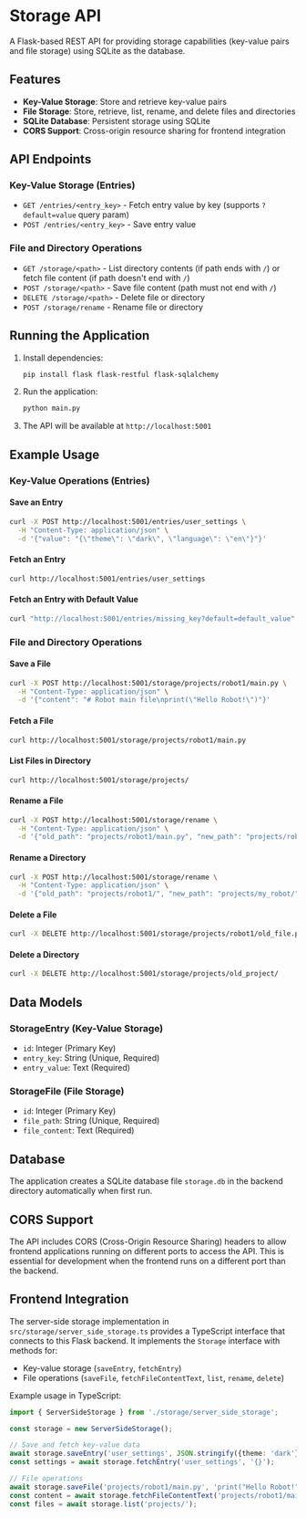 # Storage API

A Flask-based REST API for providing storage capabilities (key-value pairs and file storage) using SQLite as the database.

## Features

- **Key-Value Storage**: Store and retrieve key-value pairs
- **File Storage**: Store, retrieve, list, rename, and delete files and directories
- **SQLite Database**: Persistent storage using SQLite
- **CORS Support**: Cross-origin resource sharing for frontend integration

## API Endpoints

### Key-Value Storage (Entries)

- `GET /entries/<entry_key>` - Fetch entry value by key (supports `?default=value` query param)
- `POST /entries/<entry_key>` - Save entry value

### File and Directory Operations

- `GET /storage/<path>` - List directory contents (if path ends with `/`) or fetch file content (if path doesn't end with `/`)
- `POST /storage/<path>` - Save file content (path must not end with `/`)
- `DELETE /storage/<path>` - Delete file or directory
- `POST /storage/rename` - Rename file or directory

## Running the Application

1. Install dependencies:
   ```bash
   pip install flask flask-restful flask-sqlalchemy
   ```

2. Run the application:
   ```bash
   python main.py
   ```

3. The API will be available at `http://localhost:5001`

## Example Usage

### Key-Value Operations (Entries)

#### Save an Entry
```bash
curl -X POST http://localhost:5001/entries/user_settings \
  -H "Content-Type: application/json" \
  -d '{"value": "{\"theme\": \"dark\", \"language\": \"en\"}"}'
```

#### Fetch an Entry
```bash
curl http://localhost:5001/entries/user_settings
```

#### Fetch an Entry with Default Value
```bash
curl "http://localhost:5001/entries/missing_key?default=default_value"
```

### File and Directory Operations

#### Save a File
```bash
curl -X POST http://localhost:5001/storage/projects/robot1/main.py \
  -H "Content-Type: application/json" \
  -d '{"content": "# Robot main file\nprint(\"Hello Robot!\")"}'
```

#### Fetch a File
```bash
curl http://localhost:5001/storage/projects/robot1/main.py
```

#### List Files in Directory
```bash
curl http://localhost:5001/storage/projects/
```

#### Rename a File
```bash
curl -X POST http://localhost:5001/storage/rename \
  -H "Content-Type: application/json" \
  -d '{"old_path": "projects/robot1/main.py", "new_path": "projects/robot1/robot_main.py"}'
```

#### Rename a Directory
```bash
curl -X POST http://localhost:5001/storage/rename \
  -H "Content-Type: application/json" \
  -d '{"old_path": "projects/robot1/", "new_path": "projects/my_robot/"}'
```

#### Delete a File
```bash
curl -X DELETE http://localhost:5001/storage/projects/robot1/old_file.py
```

#### Delete a Directory
```bash
curl -X DELETE http://localhost:5001/storage/projects/old_project/
```

## Data Models

### StorageEntry (Key-Value Storage)
- `id`: Integer (Primary Key)
- `entry_key`: String (Unique, Required)
- `entry_value`: Text (Required)

### StorageFile (File Storage)
- `id`: Integer (Primary Key)
- `file_path`: String (Unique, Required)
- `file_content`: Text (Required)

## Database

The application creates a SQLite database file `storage.db` in the backend directory automatically when first run.

## CORS Support

The API includes CORS (Cross-Origin Resource Sharing) headers to allow frontend applications running on different ports to access the API. This is essential for development when the frontend runs on a different port than the backend.

## Frontend Integration

The server-side storage implementation in `src/storage/server_side_storage.ts` provides a TypeScript interface that connects to this Flask backend. It implements the `Storage` interface with methods for:

- Key-value storage (`saveEntry`, `fetchEntry`)
- File operations (`saveFile`, `fetchFileContentText`, `list`, `rename`, `delete`)

Example usage in TypeScript:
```typescript
import { ServerSideStorage } from './storage/server_side_storage';

const storage = new ServerSideStorage();

// Save and fetch key-value data
await storage.saveEntry('user_settings', JSON.stringify({theme: 'dark'}));
const settings = await storage.fetchEntry('user_settings', '{}');

// File operations
await storage.saveFile('projects/robot1/main.py', 'print("Hello Robot!")');
const content = await storage.fetchFileContentText('projects/robot1/main.py');
const files = await storage.list('projects/');
```
